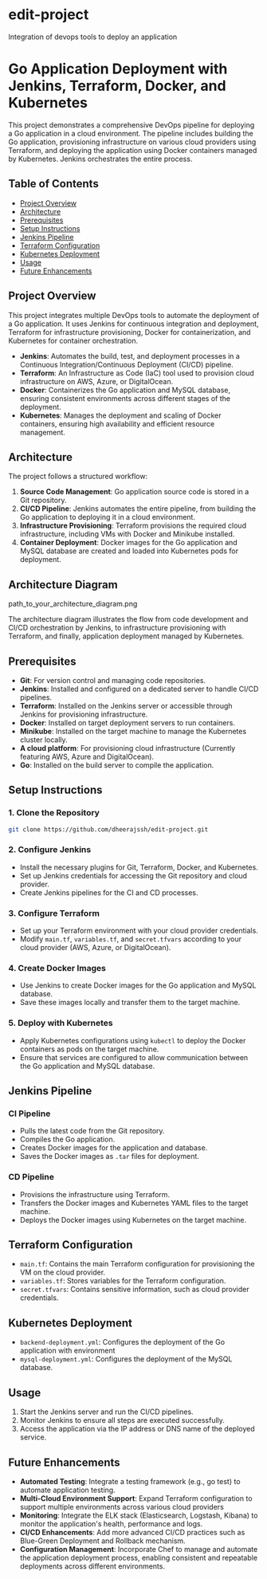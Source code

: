 # edit-project
Integration of devops tools to deploy an application
# Go Application Deployment with Jenkins, Terraform, Docker, and Kubernetes

This project demonstrates a comprehensive DevOps pipeline for deploying a Go application in a cloud environment. The pipeline includes building the Go application, provisioning infrastructure on various cloud providers using Terraform, and deploying the application using Docker containers managed by Kubernetes. Jenkins orchestrates the entire process.

## Table of Contents

- [Project Overview](#project-overview)
- [Architecture](#architecture)
- [Prerequisites](#prerequisites)
- [Setup Instructions](#setup-instructions)
- [Jenkins Pipeline](#jenkins-pipeline)
- [Terraform Configuration](#terraform-configuration)
- [Kubernetes Deployment](#kubernetes-deployment)
- [Usage](#usage)
- [Future Enhancements](#future-enhancements)

## Project Overview

This project integrates multiple DevOps tools to automate the deployment of a Go application. It uses Jenkins for continuous integration and deployment, Terraform for infrastructure provisioning, Docker for containerization, and Kubernetes for container orchestration.

- **Jenkins**: Automates the build, test, and deployment processes in a Continuous Integration/Continuous Deployment (CI/CD) pipeline.
- **Terraform**: An Infrastructure as Code (IaC) tool used to provision cloud infrastructure on AWS, Azure, or DigitalOcean.
- **Docker**: Containerizes the Go application and MySQL database, ensuring consistent environments across different stages of the deployment.
- **Kubernetes**: Manages the deployment and scaling of Docker containers, ensuring high availability and efficient resource management.

## Architecture

The project follows a structured workflow:

1. **Source Code Management**: Go application source code is stored in a Git repository.
2. **CI/CD Pipeline**: Jenkins automates the entire pipeline, from building the Go application to deploying it in a cloud environment.
3. **Infrastructure Provisioning**: Terraform provisions the required cloud infrastructure, including VMs with Docker and Minikube installed.
4. **Container Deployment**: Docker images for the Go application and MySQL database are created and loaded into Kubernetes pods for deployment.

## Architecture Diagram

path_to_your_architecture_diagram.png

The architecture diagram illustrates the flow from code development and CI/CD orchestration by Jenkins, to infrastructure provisioning with Terraform, and finally, application deployment managed by Kubernetes.

## Prerequisites

- **Git**: For version control and managing code repositories.
- **Jenkins**: Installed and configured on a dedicated server to handle CI/CD pipelines.
- **Terraform**: Installed on the Jenkins server or accessible through Jenkins for provisioning infrastructure.
- **Docker**: Installed on target deployment servers to run containers.
- **Minikube**: Installed on the target machine to manage the Kubernetes cluster locally.
- **A cloud platform**: For provisioning cloud infrastructure (Currently featuring AWS, Azure and DigitalOcean).
- **Go**: Installed on the build server to compile the application.

## Setup Instructions

### 1. Clone the Repository

```bash
git clone https://github.com/dheerajssh/edit-project.git
```

### 2. Configure Jenkins
- Install the necessary plugins for Git, Terraform, Docker, and Kubernetes.
- Set up Jenkins credentials for accessing the Git repository and cloud provider.
- Create Jenkins pipelines for the CI and CD processes.

### 3. Configure Terraform
- Set up your Terraform environment with your cloud provider credentials.
- Modify `main.tf`, `variables.tf`, and `secret.tfvars` according to your cloud provider (AWS, Azure, or DigitalOcean).

### 4. Create Docker Images
- Use Jenkins to create Docker images for the Go application and MySQL database.
- Save these images locally and transfer them to the target machine.

### 5. Deploy with Kubernetes
- Apply Kubernetes configurations using `kubectl` to deploy the Docker containers as pods on the target machine.
- Ensure that services are configured to allow communication between the Go application and MySQL database.

## Jenkins Pipeline

### CI Pipeline
- Pulls the latest code from the Git repository.
- Compiles the Go application.
- Creates Docker images for the application and database.
- Saves the Docker images as `.tar` files for deployment.

### CD Pipeline
- Provisions the infrastructure using Terraform.
- Transfers the Docker images and Kubernetes YAML files to the target machine.
- Deploys the Docker images using Kubernetes on the target machine.

## Terraform Configuration
- `main.tf`: Contains the main Terraform configuration for provisioning the VM on the cloud provider.
- `variables.tf`: Stores variables for the Terraform configuration.
- `secret.tfvars`: Contains sensitive information, such as cloud provider credentials.

## Kubernetes Deployment
- `backend-deployment.yml`: Configures the deployment of the Go application with environment
- `mysql-deployment.yml`: Configures the deployment of the MySQL database.

## Usage
1. Start the Jenkins server and run the CI/CD pipelines.
2. Monitor Jenkins to ensure all steps are executed successfully.
3. Access the application via the IP address or DNS name of the deployed service.

## Future Enhancements
- **Automated Testing**: Integrate a testing framework (e.g., go test) to automate application testing.
- **Multi-Cloud Environment Support**: Expand Terraform configuration to support multiple environments across various cloud providers
- **Monitoring**: Integrate the ELK stack (Elasticsearch, Logstash, Kibana) to monitor the application's health, performance and logs.
- **CI/CD Enhancements**: Add more advanced CI/CD practices such as Blue-Green Deployment and Rollback mechanism.
- **Configuration Management**: Incorporate Chef to manage and automate the application deployment process, enabling consistent and repeatable deployments across different environments.